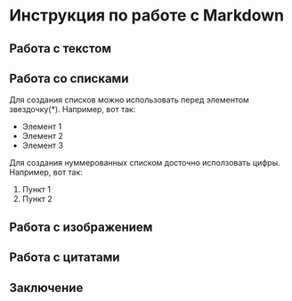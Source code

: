 # Инструкция по работе с Markdown

## Работа с текстом

## Работа со списками

Для создания списков можно использовать перед элементом звездочку(*). Например, вот так:
* Элемент 1
* Элемент 2
* Элемент 3

Для создания нуммерованных списком досточно исползовать цифры. Например, вот так:
1. Пункт 1
2. Пункт 2

## Работа с изображением

## Работа с цитатами

## Заключение